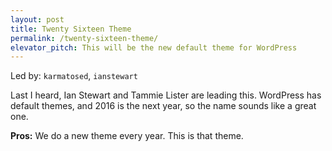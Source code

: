 ```yaml
---
layout: post
title: Twenty Sixteen Theme
permalink: /twenty-sixteen-theme/
elevator_pitch: This will be the new default theme for WordPress
---
```


Led by: `karmatosed`, `ianstewart`

Last I heard, Ian Stewart and Tammie Lister are leading this. WordPress has
default themes, and 2016 is the next year, so the name sounds like a great one.

**Pros:** We do a new theme every year. This is that theme.